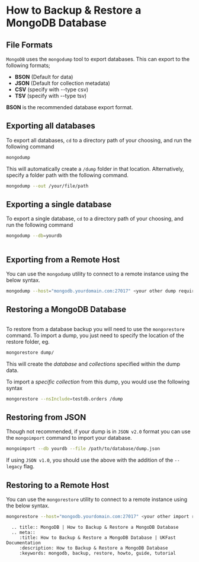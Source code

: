 # How to Backup & Restore a MongoDB Database

## File Formats

`MongoDB` uses the `mongodump` tool to export databases. This can export to the following formats;

- **BSON** (Default for data)
- **JSON** (Default for collection metadata)
- **CSV** (specify with --type csv)
- **TSV** (specify with --type tsv)

**BSON** is the recommended database export format.

## Exporting all databases

To export all databases, `cd` to a directory path of your choosing, and run the following command

```bash
mongodump
```

This will automatically create a `/dump` folder in that location. Alternatively, specify a folder path with the following command.
```bash
mongodump --out /your/file/path
``` 

## Exporting a single database

To export a single database, `cd` to a directory path of your choosing, and run the following command

```bash
mongodump --db=yourdb
```

``` note:: Commvault does not currently offer plugin/agent for MongoDB specifically, so this would only be backed up in a File Level backup.
```

## Exporting from a Remote Host

You can use the `mongodump` utility to connect to a remote instance using the below syntax.

```bash
mongodump --host="mongodb.yourdomain.com:27017" <your other dump requirements>
```

## Restoring a MongoDB Database

``` warning:: If requesting a database restore from UKFast Support, please provide the directory for your database dumps. Without this, only /var/lib/mongodb would be restored.
```

To restore from a database backup you will need to use the `mongorestore` command. To import a dump, you just need to specify the location of the restore folder, eg.

```bash
mongorestore dump/
```
This will create the *database* and *collections* specified within the dump data.

To import a *specific collection* from this dump, you would use the following syntax

```bash
mongorestore --nsInclude=testdb.orders /dump
```

## Restoring from JSON

Though not recommended, if your dump is in `JSON v2.0` format you can use the `mongoimport` command to import your database.

```bash
mongoimport --db yourdb --file /path/to/database/dump.json
```
If using `JSON v1.0`, you should use the above with the addition of the `--legacy` flag.

## Restoring to a Remote Host

You can use the `mongorestore` utility to connect to a remote instance using the below syntax.

```bash
mongorestore --host="mongodb.yourdomain.com:27017" <your other import requirements>
```


```eval_rst
  .. title:: MongoDB | How to Backup & Restore a MongoDB Database
  .. meta::
     :title: How to Backup & Restore a MongoDB Database | UKFast Documentation
     :description: How to Backup & Restore a MongoDB Database
     :keywords: mongodb, backup, restore, howto, guide, tutorial
```
